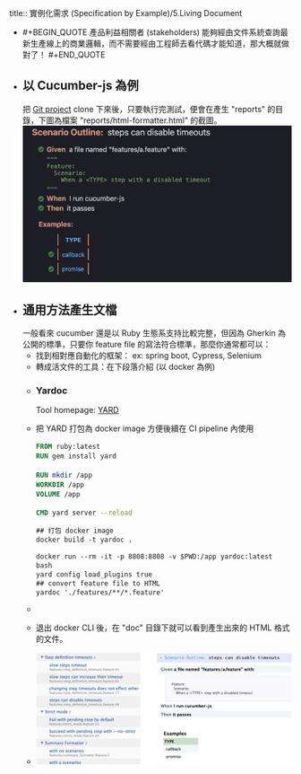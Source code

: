 title:: 實例化需求 (Specification by Example)/5.Living Document

- #+BEGIN_QUOTE
  產品利益相關者 (stakeholders) 能夠經由文件系統查詢最新生產線上的商業邏輯，而不需要經由工程師去看代碼才能知道，那大概就做對了！
  #+END_QUOTE
- ## 以 Cucumber-js 為例
  把 [Git project](https://github.com/cucumber/cucumber-js) clone 下來後，只要執行完測試，便會在產生 "reports" 的目錄，下圖為檔案 "reports/html-formatter.html" 的截圖。
  ![image.png](../assets/image_1657164425438_0.png)
- ## 通用方法產生文檔
  一般看來 cucumber 還是以 Ruby 生態系支持比較完整，但因為 Gherkin 為公開的標準，只要你 feature file 的寫法符合標準，那麼你通常都可以：
    * 找到相對應自動化的框架： ex: spring boot, Cypress, Selenium
    * 轉成活文件的工具：在下段落介紹 (以 docker 為例)
	- ### Yardoc
	  Tool homepage: [YARD](https://yardoc.org/)
	- 把 YARD 打包為 docker image 方便後續在 CI pipeline 內使用
	  ``` Dockerfile
	  FROM ruby:latest
	  RUN gem install yard
	  
	  RUN mkdir /app
	  WORKDIR /app
	  VOLUME /app
	  
	  CMD yard server --reload
	  ```
	  ``` shell
	  ## 打包 docker image
	  docker build -t yardoc .
	  ```
	  
	  ``` shell
	  docker run --rm -it -p 8808:8808 -v $PWD:/app yardoc:latest bash
	  yard config load_plugins true
	  ## convert feature file to HTML
	  yardoc './features/**/*.feature'
	  ```
	-
	- 退出 docker CLI 後，在 "doc" 目錄下就可以看到產生出來的 HTML 格式的文件。
	- ![image.png](../assets/image_1657164579184_0.png)